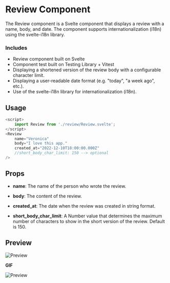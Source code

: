 # Review Component

The Review component is a Svelte component that displays a review with a name, body, and date. The component supports internationalization (i18n) using the svelte-i18n library.

### Includes

- Review component built on Svelte
- Component test built on Testing Library + Vitest
- Displaying a shortened version of the review body with a configurable character limit.
- Displaying a user-readable date format (e.g. "today", "a week ago", etc.).
- Use of the svelte-i18n library for internationalization (i18n).

## Usage

```js
<script>
    import Review from './review/Review.svelte';
</script>
<Review 
    name="Veronica"
    body="I love this app."
    created_at="2022-12-10T18:00:00.000Z"
    //short_body_char_limit: 150 --> optional
/>
```
## Props

- **name**: The name of the person who wrote the review.

- **body**: The content of the review.

- **created_at**: The date when the review was created in string format.

- **short_body_char_limit**: A Number value that determines the maximum number of characters to show in the short version of the review. Default is 150.

## Preview

![Preview](https://i.imgur.com/OgU9zEJ.png)

**GIF**

![Preview](https://i.imgur.com/QHiRU3d.gif)
